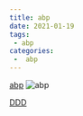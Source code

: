 ```yaml
---
title: abp
date: 2021-01-19
tags:
 - abp
categories:
 -  abp
---
```



[abp](https://abp.io)
![abp](/images/abp/abp.png)

[DDD](./ddd.md)